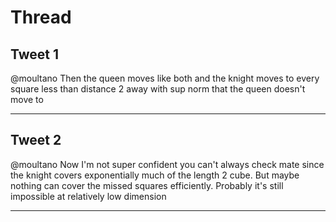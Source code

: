 # Thread

## Tweet 1

@moultano Then the queen moves like both and the knight moves to every square less than distance 2 away with sup norm that the queen doesn't move to

---

## Tweet 2

@moultano Now I'm not super confident you can't always check mate since the knight covers exponentially much of the length 2 cube. But maybe nothing can cover the missed squares efficiently. Probably it's still impossible at relatively low dimension

---

